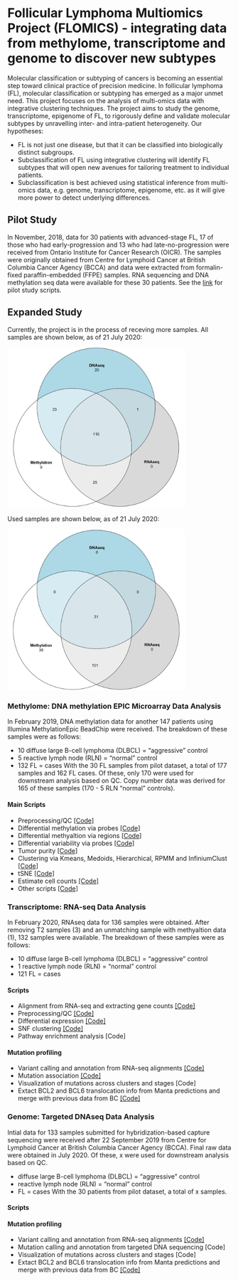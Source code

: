 # Follicular Lymphoma Multiomics Project (FLOMICS) - integrating data from methylome, transcriptome and genome to discover new subtypes 

Molecular classification or subtyping of cancers is becoming an essential step toward clinical practice of precision medicine. In follicular lymphoma (FL), molecular classification or subtyping has emerged as a major unmet need. This project focuses on the analysis of multi-omics data with integrative clustering techniques. The project aims to study the genome, transcriptome, epigenome of FL, to rigorously define and validate molecular subtypes by unravelling inter- and intra-patient heterogeneity.  Our hypotheses:

- FL is not just one disease, but that it can be classified into biologically distinct subgroups.
- Subclassification of FL using integrative clustering will identify FL subtypes that will open new avenues for tailoring treatment to individual patients.
- Subclassification is best achieved using statistical inference from multi-omics data, e.g. genome, transcriptome, epigenome, etc. as it will give more power to detect underlying differences.

## Pilot Study

In November, 2018, data for 30 patients with advanced-stage FL, 17 of those who had early-progression and 13 who had late-no-progression were received from Ontario Institute for Cancer Research (OICR).  The samples were originally obtained from Centre for Lymphoid Cancer at British Columbia Cancer Agency (BCCA) and data were extracted from formalin-fixed paraffin-embedded (FFPE) samples. RNA sequencing and DNA methylation seq data were available for these 30 patients. See the [link](https://github.com/anjalisilva/FLOMICS) for pilot study scripts. 

## Expanded Study

Currently, the project is in the process of receving more samples. All samples are shown below, as of 21 July 2020:

<img src="AllSamples_22July2020.png" alt="AllSamples_22July2020" width="400"/>

Used samples are shown below, as of 21 July 2020:

<img src="UsedSamples_22July2020.png" alt="UsedSamples_22July2020" width="400"/>


### Methylome: DNA methylation EPIC Microarray Data Analysis

In February 2019, DNA methylation data for another 147 patients using Illumina MethylationEpic BeadChip were received. The breakdown of these samples were as follows:
- 10 diffuse large B-cell lymphoma (DLBCL) = “aggressive” control
- 5 reactive lymph node (RLN) = “normal” control
- 132 FL = cases
With the 30 FL samples from pilot dataset, a total of 177 samples and 162 FL cases. Of these, only 170 were used for downstream analysis based on QC. Copy number data was derived for 165 of these samples (170 - 5 RLN “normal” controls). 

#### Main Scripts

- Preprocessing/QC [[Code]](https://github.com/kridel-lab/FLOMICS/blob/master/Code/Analysis/Methylation/1_QCRemoveSamples.R)
- Differential methylation via probes [[Code]](https://github.com/kridel-lab/FLOMICS/blob/master/Code/Analysis/Methylation/7_DifferentialMethylation.R)
- Differential methyaltion via regions [[Code]](https://github.com/kridel-lab/FLOMICS/blob/master/Code/Analysis/Methylation/9_DifferentiallyMethylatedRegions.R)
- Differential variability via probes [[Code]](https://github.com/kridel-lab/FLOMICS/blob/master/Code/Analysis/Methylation/8_DifferentialVariability.R)
- Tumor purity [[Code]](https://github.com/kridel-lab/FLOMICS/blob/master/Code/Analysis/Methylation/24_Tumor_purity_check.R)
- Clustering via Kmeans, Medoids, Hierarchical, RPMM and InfiniumClust [[Code]](https://github.com/kridel-lab/FLOMICS/blob/master/Code/Analysis/Methylation/14_Clustering_Kmeans_Medoids_Hierarchical_RPMM_InfiniumClust.R)
- tSNE [[Code]](https://github.com/kridel-lab/FLOMICS/blob/master/Code/Analysis/Methylation/13_tSNEPlot.R)
- Estimate cell counts [[Code]](https://github.com/kridel-lab/FLOMICS/blob/master/Code/Analysis/Methylation/12_EstimateCellCountsMethylation.R)
- Other scripts [[Code]](https://github.com/kridel-lab/FLOMICS/tree/master/Code/Analysis/Methylation)

### Transcriptome: RNA-seq Data Analysis

In February 2020, RNAseq data for 136 samples were obtained. After removing T2 samples (3) and an unmatching sample with methyaltion data (1), 132 samples were available.  The breakdown of these samples were as follows:
- 10 diffuse large B-cell lymphoma (DLBCL) = “aggressive” control
- 1 reactive lymph node (RLN) = “normal” control
- 121 FL = cases 

#### Scripts

- Alignment from RNA-seq and extracting gene counts [[Code]](Code/BioinformaticsProcessing/RNAseq/AlignmentGeneCounts/
)
- Preprocessing/QC [[Code]](https://github.com/kridel-lab/FLOMICS/blob/master/Code/Analysis/RNAseq/35_QCRNAseq.R)
- Differential expression [[Code]](https://github.com/kridel-lab/FLOMICS/blob/master/Code/Analysis/RNAseq/36_DifferentialExpressionRNAseq.R)
- SNF clustering [[Code]](https://github.com/kridel-lab/FLOMICS/blob/master/Code/Analysis/RNAseq/33_SNFClustering.R)
- Pathway enrichment analysis [Code]


#### Mutation profiling 

- Variant calling and annotation from RNA-seq alignments [[Code]](Code/BioinformaticsProcessing/RNAseq/VariantCalling/
)
- Mutation association [[Code]](https://github.com/kridel-lab/FLOMICS/blob/master/Code/Analysis/RNAseq/38_RNAseqToMutationCalls01.R)
- Visualization of mutations across clusters and stages [Code]
- Extact BCL2 and BCL6 translocation info from Manta predictions and merge with previous data from BC [[Code]](Code/Analysis/DNAseq/xxx_script_extract_BCL2_BCL6_translocations_from_Manta.R)


### Genome: Targeted DNAseq Data Analysis

Intial data for 133 samples submitted for hybridization-based capture sequencing were received after 22 September 2019 from Centre for Lymphoid Cancer at British Columbia Cancer Agency (BCCA). Final raw data were obtained in July 2020. Of these, x were used for downstream analysis based on QC. 
- diffuse large B-cell lymphoma (DLBCL) = “aggressive” control
- reactive lymph node (RLN) = “normal” control
- FL = cases 
With the 30 patients from pilot dataset, a total of x samples. 

#### Scripts

#### Mutation profiling 

- Variant calling and annotation from RNA-seq alignments [[Code]](Code/BioinformaticsProcessing/RNAseq/VariantCalling/
)
- Mutation calling and annotation from targeted DNA sequencing [Code]
- Visualization of mutations across clusters and stages [Code]
- Extact BCL2 and BCL6 translocation info from Manta predictions and merge with previous data from BC [[Code]](Code/Analysis/DNAseq/xxx_script_extract_BCL2_BCL6_translocations_from_Manta.R)
